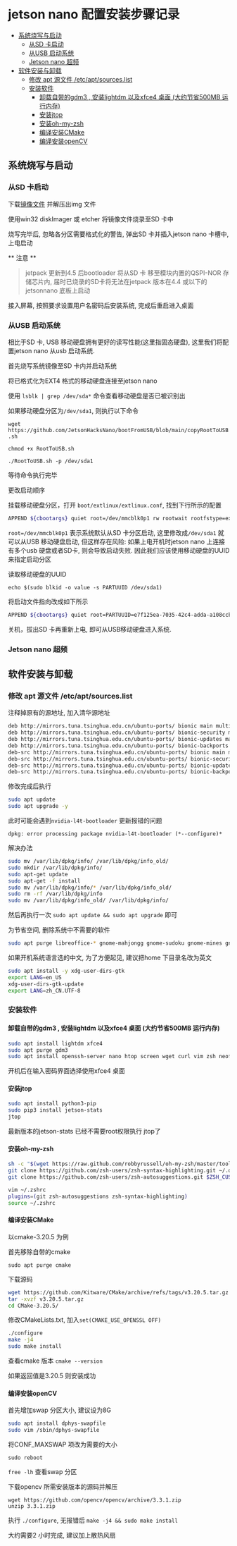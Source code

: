 # jetson nano 配置安装步骤记录<!-- omit in toc -->

- [系统烧写与启动](#系统烧写与启动)
  - [从SD 卡启动](#从sd-卡启动)
  - [从USB 启动系统](#从usb-启动系统)
  - [Jetson nano 超频](#jetson-nano-超频)
- [软件安装与卸载](#软件安装与卸载)
  - [修改 apt 源文件 /etc/apt/sources.list](#修改-apt-源文件-etcaptsourceslist)
  - [安装软件](#安装软件)
    - [卸载自带的gdm3 , 安装lightdm 以及xfce4 桌面 (大约节省500MB 运行内存)](#卸载自带的gdm3--安装lightdm-以及xfce4-桌面-大约节省500mb-运行内存)
    - [安装jtop](#安装jtop)
    - [安装oh-my-zsh](#安装oh-my-zsh)
    - [编译安装CMake](#编译安装cmake)
    - [编译安装openCV](#编译安装opencv)

## 系统烧写与启动
### 从SD 卡启动
下载[镜像文件](https://developer.nvidia.com/jetson-nano-sd-card-image) 并解压出img 文件 

使用win32 diskImager 或 etcher 将镜像文件烧录至SD 卡中

烧写完毕后, 忽略各分区需要格式化的警告, 弹出SD 卡并插入jetson nano 卡槽中, 上电启动

** 注意 **

> jetpack 更新到4.5 后bootloader 将从SD 卡 移至模块内置的QSPI-NOR 存储芯片内, 届时已烧录的SD卡将无法在jetpack 版本在4.4 或以下的jetsonnano 底板上启动
> 
接入屏幕, 按照要求设置用户名密码后安装系统, 完成后重启进入桌面

### 从USB 启动系统

相比于SD 卡, USB 移动硬盘拥有更好的读写性能(这里指固态硬盘), 这里我们将配置jetson nano 从usb 启动系统.

首先烧写系统镜像至SD 卡内并启动系统

将已格式化为EXT4 格式的移动硬盘连接至jetson nano

使用 `lsblk | grep /dev/sda*` 命令查看移动硬盘是否已被识别出

如果移动硬盘分区为`/dev/sda1`, 则执行以下命令

`wget https://github.com/JetsonHacksNano/bootFromUSB/blob/main/copyRootToUSB.sh`

`chmod +x RootToUSB.sh`

`./RootToUSB.sh -p /dev/sda1`

等待命令执行完毕

更改启动顺序

挂载移动硬盘分区，打开 `boot/extlinux/extlinux.conf`, 找到下行所示的配置

```bash
APPEND ${cbootargs} quiet root=/dev/mmcblk0p1 rw rootwait rootfstype=ext4 console=ttyS0,115200n8  console=tty0 fbcon=map:0 net.ifnames=0
```
`root=/dev/mmcblk0p1` 表示系统默认从SD 卡分区启动, 这里修改成`/dev/sda1` 就可以从USB 移动硬盘启动, 但这样存在风险: 如果上电开机时jetson nano 上连接有多个usb 硬盘或者SD卡, 则会导致启动失败. 因此我们应该使用移动硬盘的UUID 来指定启动分区

读取移动硬盘的UUID

`echo $(sudo blkid -o value -s PARTUUID /dev/sda1)`

将启动文件指向改成如下所示

```bash
APPEND ${cbootargs} quiet root=PARTUUID=e7f125ea-7035-42c4-adda-a108ccb3331b rw rootwait rootfstype=ext4 console=ttyS0,115200n8 console=tty0 fbcon=map:0 net.ifnames=0
```

关机，拔出SD 卡再重新上电, 即可从USB移动硬盘进入系统.

### Jetson nano 超频

## 软件安装与卸载

### 修改 apt 源文件 /etc/apt/sources.list

注释掉原有的源地址, 加入清华源地址
```bash
deb http://mirrors.tuna.tsinghua.edu.cn/ubuntu-ports/ bionic main multiverse restricted universe
deb http://mirrors.tuna.tsinghua.edu.cn/ubuntu-ports/ bionic-security main multiverse restricted universe
deb http://mirrors.tuna.tsinghua.edu.cn/ubuntu-ports/ bionic-updates main multiverse restricted universe
deb http://mirrors.tuna.tsinghua.edu.cn/ubuntu-ports/ bionic-backports main multiverse restricted universe
deb-src http://mirrors.tuna.tsinghua.edu.cn/ubuntu-ports/ bionic main multiverse restricted universe
deb-src http://mirrors.tuna.tsinghua.edu.cn/ubuntu-ports/ bionic-security main multiverse restricted universe
deb-src http://mirrors.tuna.tsinghua.edu.cn/ubuntu-ports/ bionic-updates main multiverse restricted universe
deb-src http://mirrors.tuna.tsinghua.edu.cn/ubuntu-ports/ bionic-backports main multiverse restricted universe
```
修改完成后执行
```bash
sudo apt update
sudo apt upgrade -y
```
此时可能会遇到`nvidia-l4t-bootloader` 更新报错的问题

`dpkg: error processing package nvidia-l4t-bootloader (*--configure)*`

解决办法
```bash
sudo mv /var/lib/dpkg/info/ /var/lib/dpkg/info_old/
sudo mkdir /var/lib/dpkg/info/
sudo apt-get update
sudo apt-get -f install
sudo mv /var/lib/dpkg/info/* /var/lib/dpkg/info_old/
sudo rm -rf /var/lib/dpkg/info
sudo mv /var/lib/dpkg/info_old/ /var/lib/dpkg/info/
```
然后再执行一次 `sudo apt update && sudo apt upgrade` 即可

为节省空间, 删除系统中不需要的软件
```bash
sudo apt purge libreoffice-* gnome-mahjongg gnome-sudoku gnome-mines gnome-todo gnome-calendar thunderbird transmission-*
```

如果开机系统语言选的中文, 为了方便起见, 建议把home 下目录名改为英文
```bash
sudo apt install -y xdg-user-dirs-gtk
export LANG=en_US
xdg-user-dirs-gtk-update
export LANG=zh_CN.UTF-8
```
### 安装软件

#### 卸载自带的gdm3 , 安装lightdm 以及xfce4 桌面 (大约节省500MB 运行内存)
```bash
sudo apt install lightdm xfce4
sudo apt purge gdm3
sudo apt install openssh-server nano htop screen wget curl vim zsh neofetch
```
开机后在输入密码界面选择使用xfce4 桌面

#### 安装jtop
``` bash
sudo apt install python3-pip
sudo pip3 install jetson-stats
jtop
```
最新版本的jetson-stats 已经不需要root权限执行 jtop了
#### 安装oh-my-zsh
```bash
sh -c "$(wget https://raw.github.com/robbyrussell/oh-my-zsh/master/tools/install.sh -O -)"
git clone https://github.com/zsh-users/zsh-syntax-highlighting.git ~/.oh-my-zsh/plugins/zsh-syntax-highlighting
git clone https://github.com/zsh-users/zsh-autosuggestions.git $ZSH_CUSTOM/plugins/zsh-autosuggestions

vim ~/.zshrc
plugins=(git zsh-autosuggestions zsh-syntax-highlighting)
source ~/.zshrc
```
#### 编译安装CMake

以cmake-3.20.5 为例

首先移除自带的cmake

`sudo apt purge cmake`

下载源码
```bash
wget https://github.com/Kitware/CMake/archive/refs/tags/v3.20.5.tar.gz
tar -xvzf v3.20.5.tar.gz
cd CMake-3.20.5/
```
修改CMakeLists.txt, 加入`set(CMAKE_USE_OPENSSL OFF)` 
```bash
./configure
make -j4
sudo make install
```
查看cmake 版本
`cmake --version`

如果返回值是3.20.5 则安装成功

#### 编译安装openCV

首先增加swap 分区大小, 建议设为8G
```bash
sudo apt install dphys-swapfile
sudo vim /sbin/dphys-swapfile
```
将CONF_MAXSWAP 项改为需要的大小

`sudo reboot`

`free -lh` 查看swap 分区

下载opencv 所需安装版本的源码并解压
```
wget https://github.com/opencv/opencv/archive/3.3.1.zip
unzip 3.3.1.zip
```
执行 `./configure`, 无报错后 `make -j4 && sudo make install`

大约需要2 小时完成, 建议加上散热风扇

